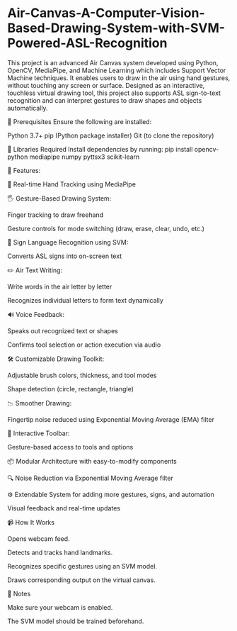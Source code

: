 # Air-Canvas-A-Computer-Vision-Based-Drawing-System-with-SVM-Powered-ASL-Recognition

This project is an advanced Air Canvas system developed using Python, OpenCV, MediaPipe, and Machine Learning which includes Support Vector Machine techniques. It enables users to draw in the air using hand gestures, without touching any screen or surface. Designed as an interactive, touchless virtual drawing tool, this project also supports ASL sign-to-text recognition and can interpret gestures to draw shapes and objects automatically. 


🔧 Prerequisites
Ensure the following are installed:

Python 3.7+
pip (Python package installer)
Git (to clone the repository)


🧠 Libraries Required
Install dependencies by running:
pip install opencv-python mediapipe numpy pyttsx3 scikit-learn



🚀 Features:

🎯 Real-time Hand Tracking using MediaPipe

🖐️ Gesture-Based Drawing System:

Finger tracking to draw freehand

Gesture controls for mode switching (draw, erase, clear, undo, etc.)


🧠 Sign Language Recognition using SVM: 

Converts ASL signs into on-screen text


✏️ Air Text Writing: 

Write words in the air letter by letter

Recognizes individual letters to form text dynamically



🔊 Voice Feedback: 

Speaks out recognized text or shapes

Confirms tool selection or action execution via audio



🛠️ Customizable Drawing Toolkit: 

Adjustable brush colors, thickness, and tool modes

Shape detection (circle, rectangle, triangle)



📉 Smoother Drawing: 

Fingertip noise reduced using Exponential Moving Average (EMA) filter



🎨 Interactive Toolbar: 

Gesture-based access to tools and options



📦 Modular Architecture with easy-to-modify components

🔍 Noise Reduction via Exponential Moving Average filter

⚙️ Extendable System for adding more gestures, signs, and automation

Visual feedback and real-time updates



📹 How It Works

Opens webcam feed.

Detects and tracks hand landmarks.

Recognizes specific gestures using an SVM model.

Draws corresponding output on the virtual canvas.




📝 Notes

Make sure your webcam is enabled.

The SVM model should be trained beforehand.
